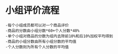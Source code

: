 # 小组评价流程 #
    -每个小组成员都可以对一个商品评价
    -商品的分数由小组分数*60+个人分数*40%
    -单个小组对商品的分数为组内去除前10%和后10%加权平均得到
    -商品的小组分数由所有小组分数的平均值
    -个人分数则为所有个人分数的平均值
    